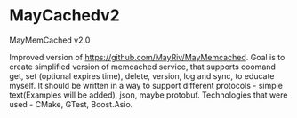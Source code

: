 # MayCachedv2
MayMemCached v2.0

Improved version of https://github.com/MayRiv/MayMemcached.
Goal is to create simplified version of memcached service, that supports coomand get, set (optional expires time), delete, version, log and sync, to educate myself. 
It should be written in a way to support different protocols - simple text(Examples will be added), json, maybe protobuf.
Technologies that were used - CMake, GTest, Boost.Asio.
